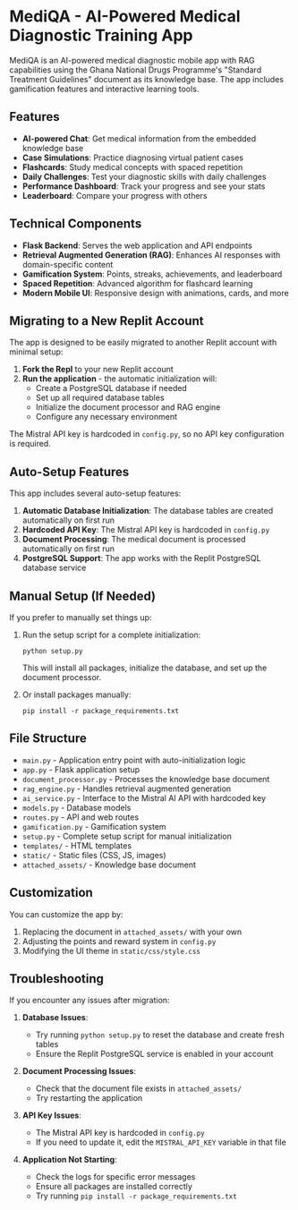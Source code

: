 # MediQA - AI-Powered Medical Diagnostic Training App

MediQA is an AI-powered medical diagnostic mobile app with RAG capabilities using the Ghana National Drugs Programme's "Standard Treatment Guidelines" document as its knowledge base. The app includes gamification features and interactive learning tools.

## Features

- **AI-powered Chat**: Get medical information from the embedded knowledge base
- **Case Simulations**: Practice diagnosing virtual patient cases
- **Flashcards**: Study medical concepts with spaced repetition
- **Daily Challenges**: Test your diagnostic skills with daily challenges
- **Performance Dashboard**: Track your progress and see your stats
- **Leaderboard**: Compare your progress with others

## Technical Components

- **Flask Backend**: Serves the web application and API endpoints
- **Retrieval Augmented Generation (RAG)**: Enhances AI responses with domain-specific content
- **Gamification System**: Points, streaks, achievements, and leaderboard
- **Spaced Repetition**: Advanced algorithm for flashcard learning
- **Modern Mobile UI**: Responsive design with animations, cards, and more

## Migrating to a New Replit Account

The app is designed to be easily migrated to another Replit account with minimal setup:

1. **Fork the Repl** to your new Replit account
2. **Run the application** - the automatic initialization will:
   - Create a PostgreSQL database if needed
   - Set up all required database tables
   - Initialize the document processor and RAG engine
   - Configure any necessary environment

The Mistral API key is hardcoded in `config.py`, so no API key configuration is required.

## Auto-Setup Features

This app includes several auto-setup features:

1. **Automatic Database Initialization**: The database tables are created automatically on first run
2. **Hardcoded API Key**: The Mistral API key is hardcoded in `config.py`
3. **Document Processing**: The medical document is processed automatically on first run
4. **PostgreSQL Support**: The app works with the Replit PostgreSQL database service

## Manual Setup (If Needed)

If you prefer to manually set things up:

1. Run the setup script for a complete initialization:
   ```
   python setup.py
   ```
   This will install all packages, initialize the database, and set up the document processor.

2. Or install packages manually:
   ```
   pip install -r package_requirements.txt
   ```

## File Structure

- `main.py` - Application entry point with auto-initialization logic
- `app.py` - Flask application setup
- `document_processor.py` - Processes the knowledge base document
- `rag_engine.py` - Handles retrieval augmented generation
- `ai_service.py` - Interface to the Mistral AI API with hardcoded key
- `models.py` - Database models
- `routes.py` - API and web routes
- `gamification.py` - Gamification system
- `setup.py` - Complete setup script for manual initialization
- `templates/` - HTML templates
- `static/` - Static files (CSS, JS, images)
- `attached_assets/` - Knowledge base document

## Customization

You can customize the app by:

1. Replacing the document in `attached_assets/` with your own
2. Adjusting the points and reward system in `config.py`
3. Modifying the UI theme in `static/css/style.css`

## Troubleshooting

If you encounter any issues after migration:

1. **Database Issues**: 
   - Try running `python setup.py` to reset the database and create fresh tables
   - Ensure the Replit PostgreSQL service is enabled in your account

2. **Document Processing Issues**:
   - Check that the document file exists in `attached_assets/`
   - Try restarting the application

3. **API Key Issues**:
   - The Mistral API key is hardcoded in `config.py`
   - If you need to update it, edit the `MISTRAL_API_KEY` variable in that file

4. **Application Not Starting**:
   - Check the logs for specific error messages
   - Ensure all packages are installed correctly
   - Try running `pip install -r package_requirements.txt`
